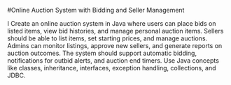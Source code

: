 #Online Auction System with Bidding and Seller Management

I Create an online auction system in Java where users can place bids on
listed items, view bid histories, and manage personal auction items. Sellers should be able to
list items, set starting prices, and manage auctions. Admins can monitor listings, approve new
sellers, and generate reports on auction outcomes. The system should support automatic
bidding, notifications for outbid alerts, and auction end timers. Use Java concepts like classes,
inheritance, interfaces, exception handling, collections, and JDBC.
